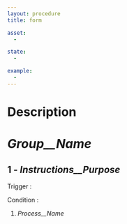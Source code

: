 ```yaml
---
layout: procedure
title: form

asset:
  -

state:
  -

example:
  -
---
```

Description
===========================================================================

_Group__Name_
===========================================================================

1 - _Instructions__Purpose_
---------------------------------------------------------------------------
Trigger
  :

Condition
  :

1. _Process__Name_
